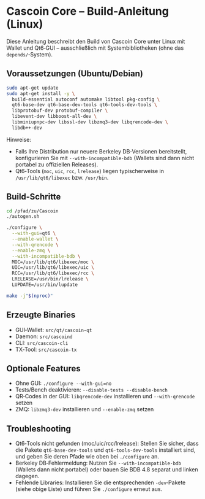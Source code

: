 Cascoin Core – Build-Anleitung (Linux)
======================================

Diese Anleitung beschreibt den Build von Cascoin Core unter Linux mit Wallet und Qt6‑GUI – ausschließlich mit Systembibliotheken (ohne das `depends/`‑System).

Voraussetzungen (Ubuntu/Debian)
--------------------------------

```bash
sudo apt-get update
sudo apt-get install -y \
  build-essential autoconf automake libtool pkg-config \
  qt6-base-dev qt6-base-dev-tools qt6-tools-dev-tools \
  libprotobuf-dev protobuf-compiler \
  libevent-dev libboost-all-dev \
  libminiupnpc-dev libssl-dev libzmq3-dev libqrencode-dev \
  libdb++-dev
```

Hinweise:
- Falls Ihre Distribution nur neuere Berkeley DB‑Versionen bereitstellt, konfigurieren Sie mit `--with-incompatible-bdb` (Wallets sind dann nicht portabel zu offiziellen Releases).
- Qt6‑Tools (`moc`, `uic`, `rcc`, `lrelease`) liegen typischerweise in `/usr/lib/qt6/libexec` bzw. `/usr/bin`.

Build‑Schritte
--------------

```bash
cd /pfad/zu/Cascoin
./autogen.sh

./configure \
  --with-gui=qt6 \
  --enable-wallet \
  --with-qrencode \
  --enable-zmq \
  --with-incompatible-bdb \
  MOC=/usr/lib/qt6/libexec/moc \
  UIC=/usr/lib/qt6/libexec/uic \
  RCC=/usr/lib/qt6/libexec/rcc \
  LRELEASE=/usr/bin/lrelease \
  LUPDATE=/usr/bin/lupdate

make -j"$(nproc)"
```

Erzeugte Binaries
-----------------

- GUI‑Wallet: `src/qt/cascoin-qt`
- Daemon: `src/cascoind`
- CLI: `src/cascoin-cli`
- TX‑Tool: `src/cascoin-tx`

Optionale Features
------------------

- Ohne GUI: `./configure --with-gui=no`
- Tests/Bench deaktivieren: `--disable-tests --disable-bench`
- QR‑Codes in der GUI: `libqrencode-dev` installieren und `--with-qrencode` setzen
- ZMQ: `libzmq3-dev` installieren und `--enable-zmq` setzen

Troubleshooting
---------------

- Qt6‑Tools nicht gefunden (moc/uic/rcc/lrelease): Stellen Sie sicher, dass die Pakete `qt6-base-dev-tools` und `qt6-tools-dev-tools` installiert sind, und geben Sie deren Pfade wie oben bei `./configure` an.
- Berkeley DB‑Fehlermeldung: Nutzen Sie `--with-incompatible-bdb` (Wallets dann nicht portabel) oder bauen Sie BDB 4.8 separat und linken dagegen.
- Fehlende Libraries: Installieren Sie die entsprechenden `-dev`‑Pakete (siehe obige Liste) und führen Sie `./configure` erneut aus.



